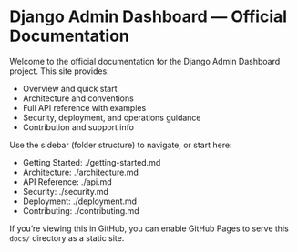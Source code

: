 # Django Admin Dashboard — Official Documentation

Welcome to the official documentation for the Django Admin Dashboard project. This site provides:

- Overview and quick start
- Architecture and conventions
- Full API reference with examples
- Security, deployment, and operations guidance
- Contribution and support info

Use the sidebar (folder structure) to navigate, or start here:

- Getting Started: ./getting-started.md
- Architecture: ./architecture.md
- API Reference: ./api.md
- Security: ./security.md
- Deployment: ./deployment.md
- Contributing: ./contributing.md

If you’re viewing this in GitHub, you can enable GitHub Pages to serve this `docs/` directory as a static site.
